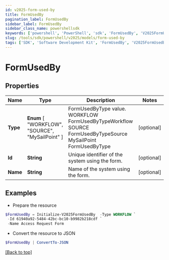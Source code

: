 ```yaml
---
id: v2025-form-used-by
title: FormUsedBy
pagination_label: FormUsedBy
sidebar_label: FormUsedBy
sidebar_class_name: powershellsdk
keywords: ['powershell', 'PowerShell', 'sdk', 'FormUsedBy', 'V2025FormUsedBy']
slug: /tools/sdk/powershell/v2025/models/form-used-by
tags: ['SDK', 'Software Development Kit', 'FormUsedBy', 'V2025FormUsedBy']
---
```


# FormUsedBy

## Properties

| Name | Type | Description | Notes |
| --- | --- | --- | --- |
| **Type** | **Enum** [ "WORKFLOW", "SOURCE", "MySailPoint" ] | FormUsedByType value. WORKFLOW FormUsedByTypeWorkflow SOURCE FormUsedByTypeSource MySailPoint FormUsedByType | [optional] |
| **Id** | **String** | Unique identifier of the system using the form. | [optional] |
| **Name** | **String** | Name of the system using the form. | [optional] |

## Examples

- Prepare the resource

```powershell
$FormUsedBy = Initialize-V2025FormUsedBy  -Type WORKFLOW `
 -Id 61940a92-5484-42bc-bc10-b9982b218cdf `
 -Name Access Request Form
```

- Convert the resource to JSON

```powershell
$FormUsedBy | ConvertTo-JSON
```

[[Back to top]](#)

